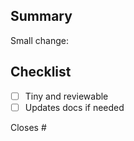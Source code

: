 ## Summary
Small change: <!-- describe in 1–2 lines -->

## Checklist
- [ ] Tiny and reviewable
- [ ] Updates docs if needed

Closes #<issue-number>
